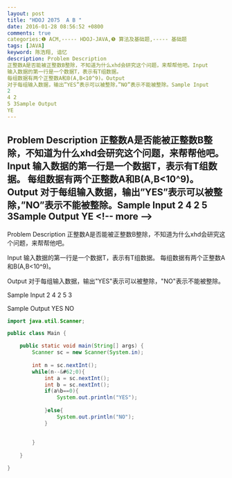 ```yaml
---
layout: post
title: "HDOJ 2075  A B "
date: 2016-01-28 08:56:52 +0800
comments: true
categories:❶ ACM,----- HDOJ-JAVA,❺ 算法及基础题,----- 基础题
tags: [JAVA]
keyword: 陈浩翔, 谙忆
description: Problem Description 
正整数A是否能被正整数B整除，不知道为什么xhd会研究这个问题，来帮帮他吧。Input 
输入数据的第一行是一个数据T，表示有T组数据。 
每组数据有两个正整数A和B(A,B<10^9)。Output 
对于每组输入数据，输出”YES”表示可以被整除，”NO”表示不能被整除。Sample Input 
2 
4 2 
5 3Sample Output 
YE 
---
```



Problem Description 
正整数A是否能被正整数B整除，不知道为什么xhd会研究这个问题，来帮帮他吧。Input 
输入数据的第一行是一个数据T，表示有T组数据。 
每组数据有两个正整数A和B(A,B&#60;10^9)。Output 
对于每组输入数据，输出”YES”表示可以被整除，”NO”表示不能被整除。Sample Input 
2 
4 2 
5 3Sample Output 
YE
&#60;!-- more --&#62;
----------

Problem Description
正整数A是否能被正整数B整除，不知道为什么xhd会研究这个问题，来帮帮他吧。
 

Input
输入数据的第一行是一个数据T，表示有T组数据。
每组数据有两个正整数A和B(A,B&#60;10^9)。
 

Output
对于每组输入数据，输出"YES"表示可以被整除，"NO"表示不能被整除。

 

Sample Input
2
4 2
5 3
 

Sample Output
YES
NO



```java
import java.util.Scanner;

public class Main {

	public static void main(String[] args) {
		Scanner sc = new Scanner(System.in);
		
		int n = sc.nextInt();
		while(n--&#62;0){
			int a = sc.nextInt();
			int b = sc.nextInt();
			if(a%b==0){
				System.out.println("YES");
				
			}else{
				System.out.println("NO");
			}
			
			
		}
		
	}

}

```